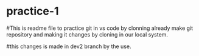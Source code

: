 # practice-1
#This is readme file to practice git in vs code by clonning already make git repository and making it changes by cloning in our local system.

#this changes is made in dev2 branch by the use.